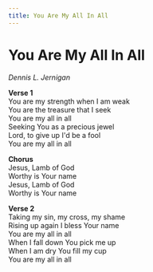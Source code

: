```yaml
---
title: You Are My All In All  
---
```


# You Are My All In All  
  
_Dennis L. Jernigan_  
  
**Verse 1**  
You are my strength when I am weak  
You are the treasure that I seek  
You are my all in all  
Seeking You as a precious jewel  
Lord, to give up I'd be a fool  
You are my all in all  
  
**Chorus**  
Jesus, Lamb of God  
Worthy is Your name  
Jesus, Lamb of God  
Worthy is Your name  
  
**Verse 2**  
Taking my sin, my cross, my shame  
Rising up again I bless Your name  
You are my all in all  
When I fall down You pick me up  
When I am dry You fill my cup  
You are my all in all  